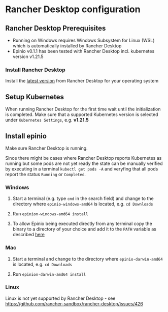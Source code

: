 # Rancher Desktop configuration

## Rancher Desktop Prerequisites

* Running on Windows requires Windows Subsystem for Linux (WSL) which is automatically installed by Rancher Desktop
* Epinio v0.1.1 has been tested with Rancher Desktop incl. kubernetes version v1.21.5

### Install Rancher Desktop

Install the [latest version](https://github.com/rancher-sandbox/rancher-desktop/releases) from Rancher Desktop for your operating system

## Setup Kubernetes

When running Rancher Desktop for the first time wait until the initialization is completed. Make sure that a supported Kubernetes version is selected under `Kubernetes Settings`, e.g. **v1.21.5**

## Install epinio

Make sure Rancher Desktop is running.

Since there might be cases where Rancher Desktop reports Kubernetes as running but some pods are not yet ready the state can be manually verified by executing in a terminal `kubectl get pods -A` and veryfing that all pods report the status `Running` or `Completed`.

### Windows

1. Start a terminal (e.g. type `cmd` in the search field) and change to the directory where `epinio-windows-amd64` is located, e.g. `cd Downloads`

2. Run `epinion-windows-amd64 install`

3. To allow Epinio being executed directly from any terminal copy the binary to a directory of your choice and add it to the `PATH` variable as described [here](https://medium.com/@kevinmarkvi/how-to-add-executables-to-your-path-in-windows-5ffa4ce61a53)

### Mac

1. Start a terminal and change to the directory where `epinio-darwin-amd64` is located, e.g. `cd Downloads`

2. Run `epinion-darwin-amd64 install`

### Linux

Linux is not yet supported by Rancher Desktop - see https://github.com/rancher-sandbox/rancher-desktop/issues/426
